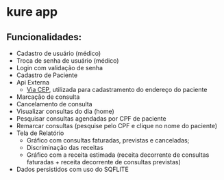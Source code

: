 # kure app

## Funcionalidades:

- Cadastro de usuário (médico)
- Troca de senha de usuário (médico)
- Login com validação de senha
- Cadastro de Paciente
- Api Externa
  - [Via CEP](https://viacep.com.br/), utilizada para cadastramento do endereço do paciente
- Marcação de consulta
- Cancelamento de consulta
- Visualizar consultas do dia (home)
- Pesquisar consultas agendadas por CPF de paciente
- Remarcar consultas (pesquise pelo CPF e clique no nome do paciente)
- Tela de Relatório
  - Gráfico com consultas faturadas, previstas e canceladas;
  - Discriminação das receitas 
  - Gráfico com a receita estimada (receita decorrente de consultas faturadas + receita decorrente de consultas previstas)
- Dados persistidos com uso do SQFLITE
